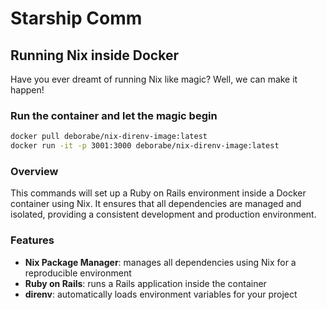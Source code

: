 # Starship Comm 

## Running Nix inside Docker

Have you ever dreamt of running Nix like magic? Well, we can make it happen!

### Run the container and let the magic begin
```sh
docker pull deborabe/nix-direnv-image:latest
docker run -it -p 3001:3000 deborabe/nix-direnv-image:latest
```

### Overview

This commands will set up a Ruby on Rails environment inside a Docker container using Nix. It ensures that all dependencies are managed and isolated, providing a consistent development and production environment.

### Features

- **Nix Package Manager**: manages all dependencies using Nix for a reproducible environment
- **Ruby on Rails**: runs a Rails application inside the container
- **direnv**: automatically loads environment variables for your project
